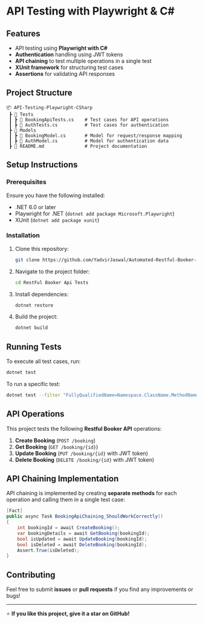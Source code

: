 # API Testing with Playwright & C#

## Features
- API testing using **Playwright with C#**
- **Authentication** handling using JWT tokens
- **API chaining** to test multiple operations in a single test
- **XUnit framework** for structuring test cases
- **Assertions** for validating API responses

## Project Structure
```
📦 API-Testing-Playwright-CSharp
 ┣ 📂 Tests
 ┃ ┣ 📜 BookingApiTests.cs    # Test cases for API operations
 ┃ ┣ 📜 AuthTests.cs          # Test cases for authentication
 ┣ 📂 Models
 ┃ ┣ 📜 BookingModel.cs       # Model for request/response mapping
 ┃ ┣ 📜 AuthModel.cs          # Model for authentication data
 ┣ 📜 README.md               # Project documentation
```

## Setup Instructions
### Prerequisites
Ensure you have the following installed:
- .NET 6.0 or later
- Playwright for .NET (`dotnet add package Microsoft.Playwright`)
- XUnit (`dotnet add package xunit`)

### Installation
1. Clone this repository:
   ```sh
   git clone https://github.com/YadvirJaswal/Automated-Restful-Booker-API-Tests-using-Playwright
   ```
2. Navigate to the project folder:
   ```sh
   cd RestFul Booker Api Tests
   ```
3. Install dependencies:
   ```sh
   dotnet restore
   ```
4. Build the project:
   ```sh
   dotnet build
   ```

## Running Tests
To execute all test cases, run:
```sh
dotnet test
```

To run a specific test:
```sh
dotnet test --filter "FullyQualifiedName=Namespace.ClassName.MethodName"
```

## API Operations
This project tests the following **Restful Booker API** operations:
1. **Create Booking** (`POST /booking`)
2. **Get Booking** (`GET /booking/{id}`)
3. **Update Booking** (`PUT /booking/{id}` with JWT token)
4. **Delete Booking** (`DELETE /booking/{id}` with JWT token)

## API Chaining Implementation
API chaining is implemented by creating **separate methods** for each operation and calling them in a single test case:
```csharp
[Fact]
public async Task BookingApiChaining_ShouldWorkCorrectly()
{
    int bookingId = await CreateBooking();
    var bookingDetails = await GetBooking(bookingId);
    bool isUpdated = await UpdateBooking(bookingId);
    bool isDeleted = await DeleteBooking(bookingId);
    Assert.True(isDeleted);
}
```

## Contributing
Feel free to submit **issues** or **pull requests** if you find any improvements or bugs!

---

⭐ **If you like this project, give it a star on GitHub!**


